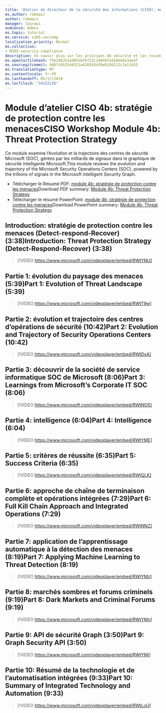 ```yaml
---
title: 'Atelier de directeur de la sécurité des informations (CISO), module 4b: stratégie de protection contre les menaces'
ms.author: robmazz
author: robmazz
manager: laurawi
audience: Admin
ms.topic: tutorial
ms.service: o365-seccomp
localization_priority: Normal
ms.collection:
- M365-security-compliance
description: En savoir plus sur les principes de sécurité et les recommandations pour la modernisation de la sécurité dans votre organisation.
ms.openlocfilehash: f5b296351ed0fe076f22c148487ed1044da3ae4f
ms.sourcegitcommit: 9d67cb52544321a430343d39eb336112c1a11d35
ms.translationtype: MT
ms.contentlocale: fr-FR
ms.lasthandoff: 05/17/2019
ms.locfileid: "34152136"
---
```

# <a name="ciso-workshop-module-4b-threat-protection-strategy"></a><span data-ttu-id="bfa4c-103">Module d’atelier CISO 4b: stratégie de protection contre les menaces</span><span class="sxs-lookup"><span data-stu-id="bfa4c-103">CISO Workshop Module 4b: Threat Protection Strategy</span></span> 

<span data-ttu-id="bfa4c-104">Ce module examine l’évolution et la trajectoire des centres de sécurité Microsoft (SOC), gérées par les milliards de signaux dans le graphique de sécurité intelligente Microsoft.</span><span class="sxs-lookup"><span data-stu-id="bfa4c-104">This module reviews the evolution and trajectory of the Microsoft Security Operations Centers (SOC), powered by the trillions of signals in the Microsoft Intelligent Security Graph.</span></span>

- <span data-ttu-id="bfa4c-105">Télécharger le Résumé PDF: [module 4b: stratégie de protection contre les menaces](media/ciso-workshop-4b-threat-protection-strategy.pdf)</span><span class="sxs-lookup"><span data-stu-id="bfa4c-105">Download PDF summary: [Module 4b: Threat Protection Strategy](media/ciso-workshop-4b-threat-protection-strategy.pdf)</span></span>
- <span data-ttu-id="bfa4c-106">Télécharger le résumé PowerPoint: [module 4b: stratégie de protection contre les menaces](https://docs.microsoft.com/office365/securitycompliance/media/ciso-workshop-4b-threat-protection-strategy.pptx)</span><span class="sxs-lookup"><span data-stu-id="bfa4c-106">Download PowerPoint summary: [Module 4b: Threat Protection Strategy](https://docs.microsoft.com/office365/securitycompliance/media/ciso-workshop-4b-threat-protection-strategy.pptx)</span></span>

## <a name="introduction-threat-protection-strategy-detect-respond-recover-338"></a><span data-ttu-id="bfa4c-107">Introduction: stratégie de protection contre les menaces (Detect-respond-Recover) (3:38)</span><span class="sxs-lookup"><span data-stu-id="bfa4c-107">Introduction: Threat Protection Strategy (Detect-Respond-Recover) (3:38)</span></span>

> [!VIDEO https://www.microsoft.com/videoplayer/embed/RWtYMJ]

## <a name="part-1-evolution-of-threat-landscape-539"></a><span data-ttu-id="bfa4c-108">Partie 1: évolution du paysage des menaces (5:39)</span><span class="sxs-lookup"><span data-stu-id="bfa4c-108">Part 1: Evolution of Threat Landscape (5:39)</span></span>

> [!VIDEO https://www.microsoft.com/videoplayer/embed/RWtT9w]

## <a name="part-2-evolution-and-trajectory-of-security-operations-centers-1042"></a><span data-ttu-id="bfa4c-109">Partie 2: évolution et trajectoire des centres d’opérations de sécurité (10:42)</span><span class="sxs-lookup"><span data-stu-id="bfa4c-109">Part 2: Evolution and Trajectory of Security Operations Centers (10:42)</span></span>

> [!VIDEO https://www.microsoft.com/videoplayer/embed/RWtDxA]

## <a name="part-3-learnings-from-microsofts-corporate-it-soc-806"></a><span data-ttu-id="bfa4c-110">Partie 3: découvrir de la société de service informatique SOC de Microsoft (8:06)</span><span class="sxs-lookup"><span data-stu-id="bfa4c-110">Part 3: Learnings from Microsoft’s Corporate IT SOC (8:06)</span></span>

> [!VIDEO https://www.microsoft.com/videoplayer/embed/RWtNO5]

## <a name="part-4-intelligence-604"></a><span data-ttu-id="bfa4c-111">Partie 4: intelligence (6:04)</span><span class="sxs-lookup"><span data-stu-id="bfa4c-111">Part 4: Intelligence (6:04)</span></span>

> [!VIDEO https://www.microsoft.com/videoplayer/embed/RWtYME]

## <a name="part-5-success-criteria-635"></a><span data-ttu-id="bfa4c-112">Partie 5: critères de réussite (6:35)</span><span class="sxs-lookup"><span data-stu-id="bfa4c-112">Part 5: Success Criteria (6:35)</span></span>

> [!VIDEO https://www.microsoft.com/videoplayer/embed/RWtQLK]

## <a name="part-6-full-kill-chain-approach-and-integrated-operations-729"></a><span data-ttu-id="bfa4c-113">Partie 6: approche de chaîne de terminaison complète et opérations intégrées (7:29)</span><span class="sxs-lookup"><span data-stu-id="bfa4c-113">Part 6: Full Kill Chain Approach and Integrated Operations (7:29)</span></span>

> [!VIDEO https://www.microsoft.com/videoplayer/embed/RWtNNZ]

## <a name="part-7-applying-machine-learning-to-threat-detection-819"></a><span data-ttu-id="bfa4c-114">Partie 7: application de l’apprentissage automatique à la détection des menaces (8:19)</span><span class="sxs-lookup"><span data-stu-id="bfa4c-114">Part 7: Applying Machine Learning to Threat Detection (8:19)</span></span>

> [!VIDEO https://www.microsoft.com/videoplayer/embed/RWtYMz]

## <a name="part-8-dark-markets-and-criminal-forums-919"></a><span data-ttu-id="bfa4c-115">Partie 8: marchés sombres et forums criminels (9:19)</span><span class="sxs-lookup"><span data-stu-id="bfa4c-115">Part 8: Dark Markets and Criminal Forums (9:19)</span></span>

> [!VIDEO https://www.microsoft.com/videoplayer/embed/RWtYMn]

## <a name="part-9-graph-security-api-350"></a><span data-ttu-id="bfa4c-116">Partie 9: API de sécurité Graph (3:50)</span><span class="sxs-lookup"><span data-stu-id="bfa4c-116">Part 9: Graph Security API (3:50)</span></span>

> [!VIDEO https://www.microsoft.com/videoplayer/embed/RWtYMj]

## <a name="part-10-summary-of-integrated-technology-and-automation-933"></a><span data-ttu-id="bfa4c-117">Partie 10: Résumé de la technologie et de l’automatisation intégrées (9:33)</span><span class="sxs-lookup"><span data-stu-id="bfa4c-117">Part 10: Summary of Integrated Technology and Automation (9:33)</span></span>

> [!VIDEO https://www.microsoft.com/videoplayer/embed/RWtLoU]
